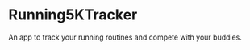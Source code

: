 Running5KTracker
================

An app to track your running routines and compete with your buddies.
